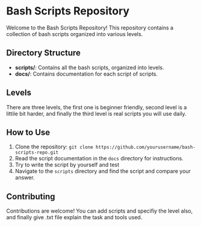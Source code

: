 # Bash Scripts Repository

Welcome to the Bash Scripts Repository! This repository contains a collection of bash scripts organized into various levels.

## Directory Structure

- **scripts/**: Contains all the bash scripts, organized into levels.
- **docs/**: Contains documentation for each script of scripts.

## Levels

There are three levels, the first one is beginner friendly, second level is a littile bit harder, and finally the third level is real scripts you will use daily.

## How to Use

1. Clone the repository: `git clone https://github.com/yourusername/bash-scripts-repo.git`
2. Read the script documentation in the `docs` directory for instructions.
3. Try to write the script by yourself and test
4. Navigate to the `scripts` directory and find the script and compare your answer.

## Contributing

Contributions are welcome! You can add scripts and specifiy the level also, and finally give .txt file explain the task and tools used.
